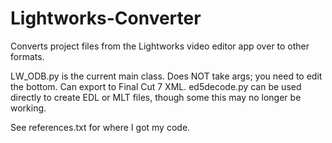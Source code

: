 # Lightworks-Converter
Converts project files from the Lightworks video editor app over to other formats.

LW_ODB.py is the current main class. Does NOT take args; you need to edit the bottom. Can export to Final Cut 7 XML.
ed5decode.py can be used directly to create EDL or MLT files, though some this may no longer be working.

See references.txt for where I got my code.
